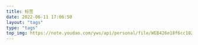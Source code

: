 ```yaml
---
title: 标签
date: 2022-06-11 17:06:50
layout: "tags"
type: "tags"
top_img: https://note.youdao.com/yws/api/personal/file/WEB426e18f6cc1023137595a486e1a00ce8?method=download&shareKey=c9bbfe96a36b38dc681ec4d861f59670 #这里是文章图片
---
```

